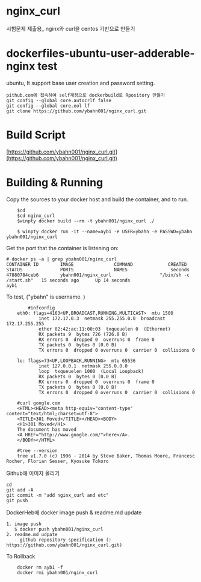 # nginx_curl
시험문제 제출용_ nginx와 curl을 centos 기반으로 만들기

# dockerfiles-ubuntu-user-adderable-nginx test
ubuntu, It support base user creation and password setting.
```
pithub.com에 접속하여 self계정으로 dockerbuild로 Rpository 만들기
git config --global core.autocrlf false
git config --global core.eol lf
git clone https://github.com/ybahn001/nginx_curl.git

```
# Build Script
[https://github.com/ybahn001/nginx_curl.git](https://github.com/ybahn001/nginx_curl.git)

# Building & Running

Copy the sources to your docker host and build the container, and to run.
```
	$cd
	$cd nginx_curl
	$winpty docker build --rm -t ybahn001/nginx_curl ./

	$ winpty docker run -it --name=ayb1 -e USER=ybahn -e PASSWD=ybahn ybahn001/nginx_curl

```
Get the port that the container is listening on:

```
# docker ps -a | grep ybahn001/nginx_curl
CONTAINER ID        IMAGE               COMMAND             CREATED             STATUS              PORTS               NAMES				 seconds
47880784ceb6        ybahn001/nginx_curl                  "/bin/sh -c /start.sh"   15 seconds ago      Up 14 seconds                                          ayb1

```

To test, ("ybahn" is username. )
```
		#infconfig
    eth0: flags=4163<UP,BROADCAST,RUNNING,MULTICAST>  mtu 1500
            inet 172.17.0.3  netmask 255.255.0.0  broadcast 172.17.255.255
            ether 02:42:ac:11:00:03  txqueuelen 0  (Ethernet)
            RX packets 9  bytes 726 (726.0 B)
            RX errors 0  dropped 0  overruns 0  frame 0
            TX packets 0  bytes 0 (0.0 B)
            TX errors 0  dropped 0 overruns 0  carrier 0  collisions 0

    lo: flags=73<UP,LOOPBACK,RUNNING>  mtu 65536
            inet 127.0.0.1  netmask 255.0.0.0
            loop  txqueuelen 1000  (Local Loopback)
            RX packets 0  bytes 0 (0.0 B)
            RX errors 0  dropped 0  overruns 0  frame 0
            TX packets 0  bytes 0 (0.0 B)
            TX errors 0  dropped 0 overruns 0  carrier 0  collisions 0

    #curl google.com
    <HTML><HEAD><meta http-equiv="content-type" content="text/html;charset=utf-8">
    <TITLE>301 Moved</TITLE></HEAD><BODY>
    <H1>301 Moved</H1>
    The document has moved
    <A HREF="http://www.google.com/">here</A>.
    </BODY></HTML>

    #tree --version
    tree v1.7.0 (c) 1996 - 2014 by Steve Baker, Thomas Moore, Francesc Rocher, Florian Sesser, Kyosuke Tokoro

```
Github에 이미지 올리기
```
cd
git add -A
git commit -m "add nginx_curl and etc"
git push

```

DockerHeb에 docker image push & readme.md update
```
1. image push
   $ docker push ybahn001/nginx_curl
2. readme.md udpate
   - github repository specification (: https://github.com/ybahn001/nginx_curl.git)
```

To Rollback
```
    docker rm ayb1 -f
    docker rmi ybahn001/nginx_curl
```
